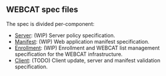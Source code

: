 ## WEBCAT spec files
The spec is divided per-component:
 - [Server](server.md): (WIP) Server policy specification.
 - [Manifest](manifest.md): (WIP) Web application manifest specification.
 - [Enrollment](enrollment.md): (WIP) Enrollment and WEBCAT list management specification for the WEBCAT infrastructure.
 - [Client](client.md): (TODO) Client update, server and manifest validation specification.
